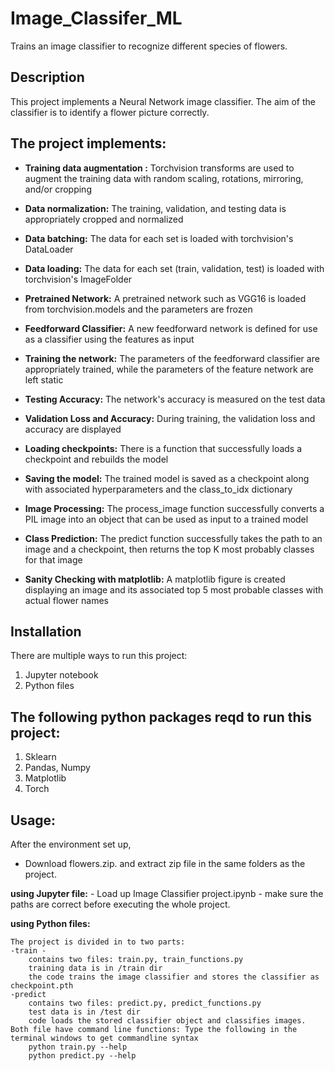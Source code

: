 # Image_Classifer_ML
Trains an image classifier to recognize different species of flowers.

## Description ##
This project implements a Neural Network image classifier. The aim of the classifier is to identify a flower picture correctly. 

## The project implements: ##
* **Training data augmentation :** Torchvision transforms are used to augment the training data with random scaling, rotations, mirroring, and/or cropping

* **Data normalization:** The training, validation, and testing data is appropriately cropped and normalized

* **Data batching:** The data for each set is loaded with torchvision's DataLoader

* **Data loading:** The data for each set (train, validation, test) is loaded with torchvision's ImageFolder

* **Pretrained Network:** A pretrained network such as VGG16 is loaded from torchvision.models and the parameters are frozen

* **Feedforward Classifier:** A new feedforward network is defined for use as a classifier using the features as input

* **Training the network:** The parameters of the feedforward classifier are appropriately trained, while the parameters of the feature network are left static

* **Testing Accuracy:** The network's accuracy is measured on the test data

* **Validation Loss and Accuracy:** During training, the validation loss and accuracy are displayed

* **Loading checkpoints:** There is a function that successfully loads a checkpoint and rebuilds the model

* **Saving the model:** The trained model is saved as a checkpoint along with associated hyperparameters and the class_to_idx dictionary

* **Image Processing:** The process_image function successfully converts a PIL image into an object that can be used as input to a trained model

* **Class Prediction:** The predict function successfully takes the path to an image and a checkpoint, then returns the top K most probably classes for that image

* **Sanity Checking with matplotlib:** A matplotlib figure is created displaying an image and its associated top 5 most probable classes with actual flower names

## Installation ##
There are multiple ways to run this project:
1. Jupyter notebook
2. Python files

## The following python packages reqd to run this project: ##
1. Sklearn
2. Pandas, Numpy
3. Matplotlib
4. Torch

## Usage: ##

After the environment set up,
- Download flowers.zip. and extract zip file in the same folders as the project. 

**using Jupyter file:**
	- Load up Image Classifier project.ipynb
	- make sure the paths are correct before executing the whole project.
  
**using Python files:**

	The project is divided in to two parts:
	-train - 
		contains two files: train.py, train_functions.py
		training data is in /train dir
		the code trains the image classifier and stores the classifier as checkpoint.pth
	-predict
		contains two files: predict.py, predict_functions.py
		test data is in /test dir
		code loads the stored classifier object and classifies images. 
	Both file have command line functions: Type the following in the terminal windows to get commandline syntax
		python train.py --help
		python predict.py --help 




